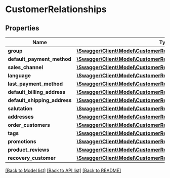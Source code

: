 # CustomerRelationships

## Properties
Name | Type | Description | Notes
------------ | ------------- | ------------- | -------------
**group** | [**\Swagger\Client\Model\CustomerRelationshipsGroup**](CustomerRelationshipsGroup.md) |  | [optional] 
**default_payment_method** | [**\Swagger\Client\Model\CustomerRelationshipsDefaultPaymentMethod**](CustomerRelationshipsDefaultPaymentMethod.md) |  | [optional] 
**sales_channel** | [**\Swagger\Client\Model\CustomerRelationshipsSalesChannel**](CustomerRelationshipsSalesChannel.md) |  | [optional] 
**language** | [**\Swagger\Client\Model\CustomerRelationshipsLanguage**](CustomerRelationshipsLanguage.md) |  | [optional] 
**last_payment_method** | [**\Swagger\Client\Model\CustomerRelationshipsLastPaymentMethod**](CustomerRelationshipsLastPaymentMethod.md) |  | [optional] 
**default_billing_address** | [**\Swagger\Client\Model\CustomerRelationshipsDefaultBillingAddress**](CustomerRelationshipsDefaultBillingAddress.md) |  | [optional] 
**default_shipping_address** | [**\Swagger\Client\Model\CustomerRelationshipsDefaultShippingAddress**](CustomerRelationshipsDefaultShippingAddress.md) |  | [optional] 
**salutation** | [**\Swagger\Client\Model\CustomerRelationshipsSalutation**](CustomerRelationshipsSalutation.md) |  | [optional] 
**addresses** | [**\Swagger\Client\Model\CustomerRelationshipsAddresses**](CustomerRelationshipsAddresses.md) |  | [optional] 
**order_customers** | [**\Swagger\Client\Model\CustomerRelationshipsOrderCustomers**](CustomerRelationshipsOrderCustomers.md) |  | [optional] 
**tags** | [**\Swagger\Client\Model\CustomerRelationshipsTags**](CustomerRelationshipsTags.md) |  | [optional] 
**promotions** | [**\Swagger\Client\Model\CustomerRelationshipsPromotions**](CustomerRelationshipsPromotions.md) |  | [optional] 
**product_reviews** | [**\Swagger\Client\Model\CustomerRelationshipsProductReviews**](CustomerRelationshipsProductReviews.md) |  | [optional] 
**recovery_customer** | [**\Swagger\Client\Model\CustomerRelationshipsRecoveryCustomer**](CustomerRelationshipsRecoveryCustomer.md) |  | [optional] 

[[Back to Model list]](../../README.md#documentation-for-models) [[Back to API list]](../../README.md#documentation-for-api-endpoints) [[Back to README]](../../README.md)

